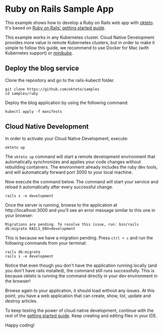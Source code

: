 # Ruby on Rails Sample App

This example shows how to develop a Ruby on Rails web app with [okteto](https://okteto.com). It's based on [Ruby on Rails' getting started guide](https://guides.rubyonrails.org/getting_started.html).

This example works in any Kubernetes cluster. Cloud Native Development provides more value in remote Kubernetes clusters, but in order to make it simple to follow this guide, we recommend to use Docker for Mac (with Kubernetes support) or [minikube](https://github.com/kubernetes/minikube). 

## Deploy the blog service

Clone the repository and go to the rails-kubectl folder.

```console
git clone https://github.com/okteto/samples
cd samples/ruby
```

Deploy the blog application by using the following command:
```console
kubectl apply -f manifests
```

## Cloud Native Development

In order to activate your Cloud Native Development, execute:

```console
okteto up
```

The `okteto up` command will start a remote development environment that automatically synchronizes and applies your code changes without rebuilding containers. The environment already includes the ruby dev tools, and will automatically forward port 3000 to your local machine.

Now execute the command below. The command will start your service and reload it automatically after every successful change.

```console
rails s -e development
```

Once the server is running, browse to the application at http://localhost:3000 and you'll see an error message similar to this one in your browser:
```console
Migrations are pending. To resolve this issue, run: bin/rails db:migrate RAILS_ENV=development 
```

This is because we have a migration pending. Press `ctrl + c` and run the following commands from your terminal:

```console
rails db:migrate
rails s -e development
```

Notice that even though you don't have the application running locally (and you don't have rails installed), the command still runs successfully. This is because okteto is running the command directly in your dev environment in the browser!

Browse again to your application, it should load without any issues. At this point, you have a web application that can create, show, list, update and destroy articles.

To keep testing the power of cloud native development, continue with the rest of the [getting started guide](https://guides.rubyonrails.org/getting_started.html#adding-a-second-model). Keep creating and editing files in your IDE. 

Happy coding!